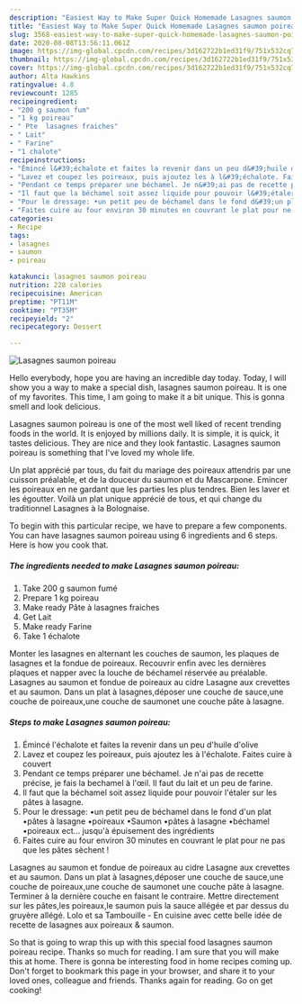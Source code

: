 ```yaml
---
description: "Easiest Way to Make Super Quick Homemade Lasagnes saumon poireau"
title: "Easiest Way to Make Super Quick Homemade Lasagnes saumon poireau"
slug: 3568-easiest-way-to-make-super-quick-homemade-lasagnes-saumon-poireau
date: 2020-08-08T13:56:11.061Z
image: https://img-global.cpcdn.com/recipes/3d162722b1ed31f9/751x532cq70/lasagnes-saumon-poireau-photo-principale-de-la-recette.jpg
thumbnail: https://img-global.cpcdn.com/recipes/3d162722b1ed31f9/751x532cq70/lasagnes-saumon-poireau-photo-principale-de-la-recette.jpg
cover: https://img-global.cpcdn.com/recipes/3d162722b1ed31f9/751x532cq70/lasagnes-saumon-poireau-photo-principale-de-la-recette.jpg
author: Alta Hawkins
ratingvalue: 4.8
reviewcount: 1285
recipeingredient:
- "200 g saumon fum"
- "1 kg poireau"
- " Pte  lasagnes fraiches"
- " Lait"
- " Farine"
- "1 chalote"
recipeinstructions:
- "Émincé l&#39;échalote et faites la revenir dans un peu d&#39;huile d&#39;olive"
- "Lavez et coupez les poireaux, puis ajoutez les à l&#39;échalote. Faites cuire à couvert"
- "Pendant ce temps préparer une béchamel. Je n&#39;ai pas de recette précise, je fais la bechamel à l&#39;œil. Il faut du lait et un peu de farine."
- "Il faut que la béchamel soit assez liquide pour pouvoir l&#39;étaler sur les pâtes à lasagne."
- "Pour le dressage: •un petit peu de béchamel dans le fond d&#39;un plat •pâtes à lasagne •poireaux •Saumon •pâtes à lasagne •béchamel •poireaux ect... jusqu&#39;à épuisement des ingrédients"
- "Faites cuire au four environ 30 minutes en couvrant le plat pour ne pas que les pâtes sèchent !"
categories:
- Recipe
tags:
- lasagnes
- saumon
- poireau

katakunci: lasagnes saumon poireau 
nutrition: 228 calories
recipecuisine: American
preptime: "PT11M"
cooktime: "PT35M"
recipeyield: "2"
recipecategory: Dessert

---
```



![Lasagnes saumon poireau](https://img-global.cpcdn.com/recipes/3d162722b1ed31f9/751x532cq70/lasagnes-saumon-poireau-photo-principale-de-la-recette.jpg)

Hello everybody, hope you are having an incredible day today. Today, I will show you a way to make a special dish, lasagnes saumon poireau. It is one of my favorites. This time, I am going to make it a bit unique. This is gonna smell and look delicious.

Lasagnes saumon poireau is one of the most well liked of recent trending foods in the world. It is enjoyed by millions daily. It is simple, it is quick, it tastes delicious. They are nice and they look fantastic. Lasagnes saumon poireau is something that I've loved my whole life.

Un plat apprécié par tous, du fait du mariage des poireaux attendris par une cuisson préalable, et de la douceur du saumon et du Mascarpone. Emincer les poireaux en ne gardant que les parties les plus tendres. Bien les laver et les égoutter. Voilà un plat unique apprécié de tous, et qui change du traditionnel Lasagnes à la Bolognaise.


To begin with this particular recipe, we have to prepare a few components. You can have lasagnes saumon poireau using 6 ingredients and 6 steps. Here is how you cook that.

<!--inarticleads1-->

##### The ingredients needed to make Lasagnes saumon poireau:

1. Take 200 g saumon fumé
1. Prepare 1 kg poireau
1. Make ready  Pâte à lasagnes fraiches
1. Get  Lait
1. Make ready  Farine
1. Take 1 échalote


Monter les lasagnes en alternant les couches de saumon, les plaques de lasagnes et la fondue de poireaux. Recouvrir enfin avec les dernières plaques et napper avec la louche de béchamel réservée au préalable. Lasagnes au saumon et fondue de poireaux au cidre Lasagne aux crevettes et au saumon. Dans un plat à lasagnes,déposer une couche de sauce,une couche de poireaux,une couche de saumonet une couche pâte à lasagne. 

<!--inarticleads2-->

##### Steps to make Lasagnes saumon poireau:

1. Émincé l&#39;échalote et faites la revenir dans un peu d&#39;huile d&#39;olive
1. Lavez et coupez les poireaux, puis ajoutez les à l&#39;échalote. Faites cuire à couvert
1. Pendant ce temps préparer une béchamel. Je n&#39;ai pas de recette précise, je fais la bechamel à l&#39;œil. Il faut du lait et un peu de farine.
1. Il faut que la béchamel soit assez liquide pour pouvoir l&#39;étaler sur les pâtes à lasagne.
1. Pour le dressage: •un petit peu de béchamel dans le fond d&#39;un plat •pâtes à lasagne •poireaux •Saumon •pâtes à lasagne •béchamel •poireaux ect... jusqu&#39;à épuisement des ingrédients
1. Faites cuire au four environ 30 minutes en couvrant le plat pour ne pas que les pâtes sèchent !


Lasagnes au saumon et fondue de poireaux au cidre Lasagne aux crevettes et au saumon. Dans un plat à lasagnes,déposer une couche de sauce,une couche de poireaux,une couche de saumonet une couche pâte à lasagne. Terminer à la dernière couche en faisant le contraire. Mettre directement sur les pâtes,les poireaux,le saumon puis la sauce allégée et par dessus du gruyère allégé. Lolo et sa Tambouille - En cuisine avec cette belle idée de recette de lasagnes aux poireaux &amp; saumon. 

So that is going to wrap this up with this special food lasagnes saumon poireau recipe. Thanks so much for reading. I am sure that you will make this at home. There is gonna be interesting food in home recipes coming up. Don't forget to bookmark this page in your browser, and share it to your loved ones, colleague and friends. Thanks again for reading. Go on get cooking!
